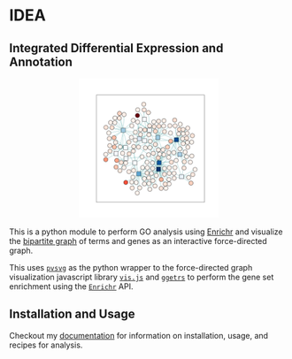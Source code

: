 # IDEA

## Integrated Differential Expression and Annotation

<p align="center">
    <img src="https://github.com/noamteyssier/idea/blob/main/assets/logo.png?raw=true" width="50%" />
</p>

This is a python module to perform GO analysis using [Enrichr](https://maayanlab.cloud/Enrichr/)
and visualize the [bipartite graph](https://en.wikipedia.org/wiki/Bipartite_graph)
of terms and genes as an interactive force-directed graph.

This uses [`pvsvg`](https://github.com/noamteyssier/pvsvg) as the python wrapper to the
force-directed graph visualization javascript library [`vis.js`](https://visjs.github.io/vis-network/docs/network/)
and [`ggetrs`](https://noamteyssier.github.io/ggetrs)
to perform the gene set enrichment using the [`Enrichr`](https://maayanlab.cloud/Enrichr/) API.

## Installation and Usage

Checkout my [documentation](https://idea-bio.readthedocs.io/en/latest/index.html)
for information on installation, usage, and recipes for analysis.
